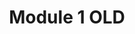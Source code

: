 ---
title: "Module 1 OLD"
weight: 3
type: docs
no-list: false
description: >
  Module 1 - The basics.
---